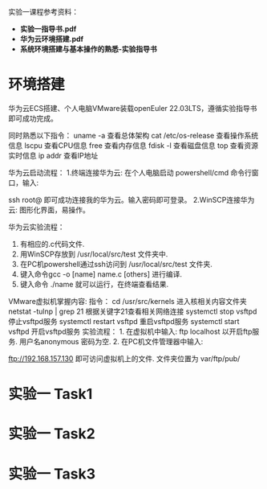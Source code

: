 实验一课程参考资料：
- **实验一指导书.pdf**
- **华为云环境搭建.pdf**
- **系统环境搭建与基本操作的熟悉-实验指导书**
# 环境搭建
华为云ECS搭建、个人电脑VMware装载openEuler 22.03LTS，遵循实验指导书即可成功完成。

同时熟悉以下指令：
	uname -a                                查看总体架构
	cat /etc/os-release                  查看操作系统信息
	lscpu                                       查看CPU信息
	free                                          查看内存信息
	fdisk -l                                     查看磁盘信息
	top                                          查看资源实时信息
	ip addr                                    查看IP地址

华为云启动流程：
1.终端连接华为云:
	在个人电脑启动 powershell/cmd 命令行窗口，输入:
	<center></center>
	ssh root@
	即可成功连接我的华为云。输入密码即可登录。
2.WinSCP连接华为云:
	图形化界面，易操作。

华为云实验流程：
1. 有相应的.c代码文件.
2. 用WinSCP存放到 /usr/local/src/test 文件夹中.
3. 在PC机powershell通过ssh访问到 /usr/local/src/test 文件夹.
4. 键入命令gcc -o [name] name.c [others] 进行编译.
5. 键入命令 ./name 就可以运行，在终端查看结果.

VMware虚拟机掌握内容:
	指令：
		cd /usr/src/kernels             进入核相关内容文件夹
		netstat -tulnp | grep 21      根据关键字21查看相关网络连接
		systemctl stop vsftpd         停止vsftpd服务
		systemctl restart vsftpd     重启vsftpd服务
		systemctl start vsftpd        开启vsftpd服务
	实验流程：
		1. 在虚拟机中输入:
		    ftp localhost
			以开启ftp服务.
			用户名anonymous 密码为空.
		2. 在PC机文件管理器中输入:
			<center></center>
			ftp://192.168.157.130
			即可访问虚拟机上的文件.
			文件夹位置为 var/ftp/pub/
# 实验一 Task1





# 实验一 Task2






# 实验一 Task3
